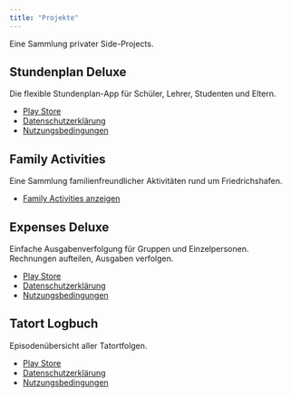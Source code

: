 ```yaml
---
title: "Projekte"
---
```


Eine Sammlung privater Side-Projects.

## Stundenplan Deluxe
Die flexible Stundenplan-App für Schüler, Lehrer, Studenten und Eltern.

- [Play Store](https://play.google.com/store/apps/details?id=com.tobiasschuerg.stundenplan)
- [Datenschutzerklärung](/apps/stundenplan/policy)
- [Nutzungsbedingungen](/apps/stundenplan/terms)

## Family Activities
Eine Sammlung familienfreundlicher Aktivitäten rund um Friedrichshafen.

- [Family Activities anzeigen](https://tobiasschuerg.github.io/family-activities/)

## Expenses Deluxe
Einfache Ausgabenverfolgung für Gruppen und Einzelpersonen. Rechnungen aufteilen, Ausgaben verfolgen.

- [Play Store](https://play.google.com/store/apps/details?id=com.tobiasschuerg.expenses)
- [Datenschutzerklärung](/apps/expenses/policy)
- [Nutzungsbedingungen](/apps/expenses/terms)

## Tatort Logbuch
Episodenübersicht aller Tatortfolgen.

- [Play Store](https://play.google.com/store/apps/details?id=de.tobiasschuerg.tatort)
- [Datenschutzerklärung](/apps/tatort/policy)
- [Nutzungsbedingungen](/apps/tatort/terms)
